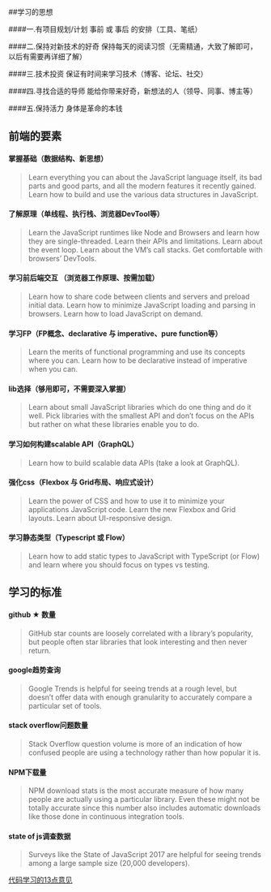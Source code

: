 
##学习的思想

####一.有项目规划/计划
事前 或 事后 的安排（工具、笔纸）

####二.保持对新技术的好奇
保持每天的阅读习惯（无需精通，大致了解即可，以后有需要再详细了解）

####三.技术投资
保证有时间来学习技术（博客、论坛、社交）

####四.寻找合适的导师
能给你带来好奇，新想法的人（领导、同事、博主等）

####五.保持活力
身体是革命的本钱



## 前端的要素

#### 掌握基础（数据结构、新思想）
> Learn everything you can about the JavaScript language itself, its bad parts and good parts, and all the modern features it recently gained. Learn how to build and use the various data structures in JavaScript.

#### 了解原理（单线程、执行栈、浏览器DevTool等）
> Learn the JavaScript runtimes like Node and Browsers and learn how they are single-threaded. Learn their APIs and limitations. Learn about the event loop. Learn about the VM’s call stacks. Get comfortable with browsers’ DevTools.

#### 学习前后端交互 （浏览器工作原理、按需加载）
> Learn how to share code between clients and servers and preload initial data. Learn how to minimize JavaScript loading and parsing in browsers. Learn how to load JavaScript on demand.

#### 学习FP（FP概念、declarative 与 imperative、pure function等）
> Learn the merits of functional programming and use its concepts where you can. Learn how to be declarative instead of imperative when you can.

#### lib选择（够用即可，不需要深入掌握）
> Learn about small JavaScript libraries which do one thing and do it well. Pick libraries with the smallest API and don’t focus on the APIs but rather on what these libraries enable you to do.

#### 学习如何构建scalable API（GraphQL）
> Learn how to build scalable data APIs (take a look at GraphQL).

#### 强化css（Flexbox 与 Grid布局、响应式设计）
> Learn the power of CSS and how to use it to minimize your applications JavaScript code. Learn the new Flexbox and Grid layouts. Learn about UI-responsive design.

#### 学习静态类型（Typescript 或 Flow）
> Learn how to add static types to JavaScript with TypeScript (or Flow) and learn where you should focus on types vs testing.



## 学习的标准

#### github ★ 数量
> GitHub star counts are loosely correlated with a library’s popularity, but people often star libraries that look interesting and then never return.

#### google趋势查询
> Google Trends is helpful for seeing trends at a rough level, but doesn’t offer data with enough granularity to accurately compare a particular set of tools.

#### stack overflow问题数量
> Stack Overflow question volume is more of an indication of how confused people are using a technology rather than how popular it is.

#### NPM下载量
> NPM download stats is the most accurate measure of how many people are actually using a particular library. Even these might not be totally accurate since this number also includes automatic downloads like those done in continuous integration tools.

#### state of js调查数据
> Surveys like the State of JavaScript 2017 are helpful for seeing trends among a large sample size (20,000 developers).


[代码学习的13点意见](https://medium.com/javascript-scene/learn-to-code-13-tips-that-could-save-you-years-of-effort-92ce799a3e1f)
